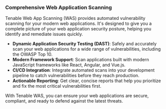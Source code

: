 ### Comprehensive Web Application Scanning

Tenable Web App Scanning (WAS) provides automated vulnerability scanning for your modern web applications. It's designed to give you a complete picture of your web application security posture, helping you identify and remediate issues quickly.

- **Dynamic Application Security Testing (DAST)**: Safely and accurately scan your web applications for a wide range of vulnerabilities, including the OWASP Top 10.
- **Modern Framework Support**: Scan applications built with modern JavaScript frameworks like React, Angular, and Vue.js.
- **CI/CD Integration**: Integrate automated scans into your development pipeline to catch vulnerabilities before they reach production.
- **Actionable Reporting**: Get clear, concise reports that help you prioritize and fix the most critical vulnerabilities first.

With Tenable WAS, you can ensure your web applications are secure, compliant, and ready to defend against the latest threats.